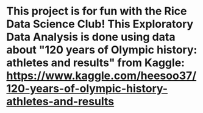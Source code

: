 # This project is for fun with the Rice Data Science Club! This Exploratory Data Analysis is done using data about "120 years of Olympic history: athletes and results" from Kaggle: https://www.kaggle.com/heesoo37/120-years-of-olympic-history-athletes-and-results
